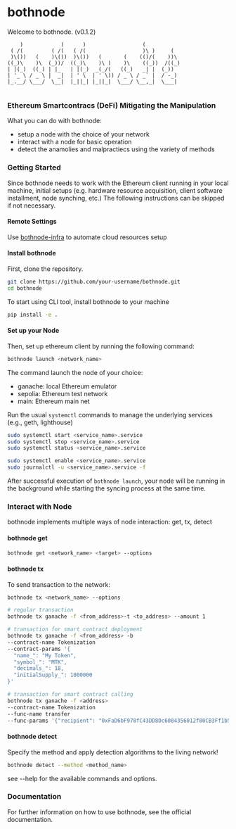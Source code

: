 # bothnode
Welcome to bothnode. (v0.1.2)
```                                                                                              
    )            )      )                  (            
 ( /(         ( /(   ( /(                  )\ )     (   
 )\())   (    )\())  )\())   (       (    (()/(    ))\  
((_)\    )\  (_))/  ((_)\    )\ )    )\    ((_))  /((_) 
| |(_)  ((_) | |_   | |(_)  _(_/(   ((_)   _| |  (_))   
| '_ \ / _ \ |  _|  | ' \  | ' \)) / _ \ / _` |  / -_)  
|_.__/ \___/  \__|  |_||_| |_||_|  \___/ \__,_|  \___|  
                                                        
```

### Ethereum Smartcontracs (DeFi) Mitigating the Manipulation
What you can do with bothnode:
 - setup a node with the choice of your network
 - interact with a node for basic operation 
 - detect the anamolies and malpractiecs using the variety of methods

### Getting Started 
Since bothnode needs to work with the Ethereum client running in your local machine, initial setups (e.g. hardware resource acquisition, client software installment, node synching, etc.) 
The following instructions can be skipped if not necessary.

#### Remote Settings 

Use [bothnode-infra](https://github.com/Utatistics/bothnode-infra/tree/main) to automate cloud resources setup 

#### Install bothnode
First, clone the repository. 
```bash
git clone https://github.com/your-username/bothnode.git
cd bothnode
```

To start using CLI tool, install bothnode to your machine 
```bash
pip install -e .
```

#### Set up your Node
Then, set up ethereum client by running the following command:
```bash
bothnode launch <network_name>
```
The command launch the node of your choice: 
 - ganache: local Ethereum emulator
 - sepolia: Ethereum test network
 - main: Ethereum main net

Run the usual `systemctl` commands to manage the underlying services (e.g., geth, lighthouse)
```bash
sudo systemctl start <service_name>.service
sudo systemctl stop <service_name>.service
sudo systemctl status <service_name>.service

sudo systemctl enable <service_name>.service
sudo journalctl -u <service_name>.service -f
```


After successful execution of `bothnode launch`, your node will be running in the background while starting the syncing process at the same time.

### Interact with Node
bothnode implements multiple ways of node interaction: get, tx, detect

#### bothnode get
```bash
bothnode get <network_name> <target> --options
```

#### bothnode tx
To send transaction to the network:
```bash
bothnode tx <network_name> --options

# regular transaction
bothnode tx ganache -f <from_address>-t <to_address> --amount 1

# transaction for smart contract deployment
bothnode tx ganache -f <from_address> -b
--contract-name Tokenization
--contract-params '{
  "name_": "My Token",
  "symbol_": "MTK",
  "decimals_": 18,
  "initialSupply_": 1000000
}'

# transaction for smart contract calling
bothnode tx ganache -f <address>
--contract-name Tokenization
--func-name transfer
--func-params '{"recipient": "0xFaD6bF978fC43DD8Dc6084356012f80CB3Ff1b56", "amount": 1000}'
```

#### bothnode detect
Specify the method and apply detection algorithms to the living network!
```bash
bothnode detect --method <method_name>
```

see --help for the available commands and options.

### Documentation
For further information on how to use bothnode, see the official documentation.
